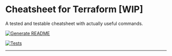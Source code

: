 # Cheatsheet for Terraform [WIP]

A tested and testable cheatsheet with actually useful commands.

[![Generate README](https://github.com/OLeonardoRodrigues/cheatsheet-terraform/actions/workflows/readme_generator.yml/badge.svg)](https://github.com/OLeonardoRodrigues/cheatsheet-terraform/actions/workflows/readme_generator.yml)

[![Tests](https://github.com/OLeonardoRodrigues/cheatsheet-terraform/actions/workflows/tests.yml/badge.svg)](https://github.com/OLeonardoRodrigues/cheatsheet-terraform/actions/workflows/tests.yml)

---

